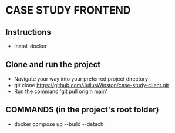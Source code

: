 # CASE STUDY FRONTEND

## Instructions

- Install docker

## Clone and run the project

- Navigate your way into your preferred project directory
- git clone <https://github.com/JuliusWinston/case-study-client.git>
- Run the command 'git pull origin main'

## COMMANDS (in the project's root folder)

- docker compose up --build --detach
